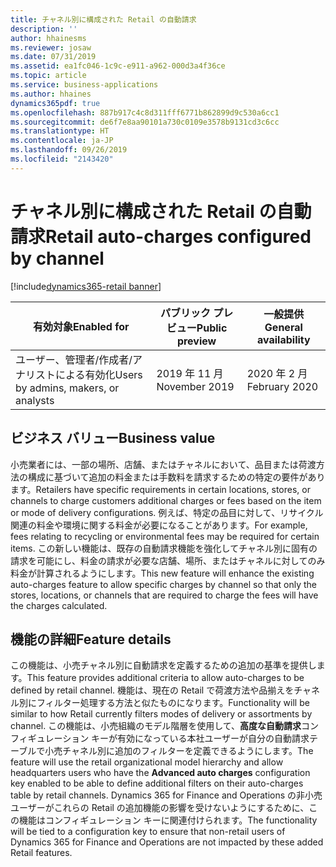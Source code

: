 ```yaml
---
title: チャネル別に構成された Retail の自動請求
description: ''
author: hhainesms
ms.reviewer: josaw
ms.date: 07/31/2019
ms.assetid: ea1fc046-1c9c-e911-a962-000d3a4f36ce
ms.topic: article
ms.service: business-applications
ms.author: hhaines
dynamics365pdf: true
ms.openlocfilehash: 887b917c4c8d311fff6771b862899d9c530a6cc1
ms.sourcegitcommit: de6f7e8aa90101a730c0109e3578b9131cd3c6cc
ms.translationtype: HT
ms.contentlocale: ja-JP
ms.lasthandoff: 09/26/2019
ms.locfileid: "2143420"
---
```

# <a name="retail-auto-charges-configured-by-channel"></a><span data-ttu-id="733dc-102">チャネル別に構成された Retail の自動請求</span><span class="sxs-lookup"><span data-stu-id="733dc-102">Retail auto-charges configured by channel</span></span>
[!include[dynamics365-retail banner](../includes/dynamics365-retail.md)]

| <span data-ttu-id="733dc-103">有効対象</span><span class="sxs-lookup"><span data-stu-id="733dc-103">Enabled for</span></span>    |  <span data-ttu-id="733dc-104">パブリック プレビュー</span><span class="sxs-lookup"><span data-stu-id="733dc-104">Public preview</span></span> | <span data-ttu-id="733dc-105">一般提供</span><span class="sxs-lookup"><span data-stu-id="733dc-105">General availability</span></span> | 
| ---------- | ---------- |---------- |
|<span data-ttu-id="733dc-106">ユーザー、管理者/作成者/アナリストによる有効化</span><span class="sxs-lookup"><span data-stu-id="733dc-106">Users by admins, makers, or analysts</span></span>|<span data-ttu-id="733dc-107">2019 年 11 月</span><span class="sxs-lookup"><span data-stu-id="733dc-107">November 2019</span></span>| <span data-ttu-id="733dc-108">2020 年 2 月</span><span class="sxs-lookup"><span data-stu-id="733dc-108">February 2020</span></span>|


## <a name="business-value"></a><span data-ttu-id="733dc-109">ビジネス バリュー</span><span class="sxs-lookup"><span data-stu-id="733dc-109">Business value</span></span>
<!-- bv start -->
<span data-ttu-id="733dc-110">小売業者には、一部の場所、店舗、またはチャネルにおいて、品目または荷渡方法の構成に基づいて追加の料金または手数料を請求するための特定の要件があります。</span><span class="sxs-lookup"><span data-stu-id="733dc-110">Retailers have specific requirements in certain locations, stores, or channels to charge customers additional charges or fees based on the item or mode of delivery configurations.</span></span> <span data-ttu-id="733dc-111">例えば、特定の品目に対して、リサイクル関連の料金や環境に関する料金が必要になることがあります。</span><span class="sxs-lookup"><span data-stu-id="733dc-111">For example, fees relating to recycling or environmental fees may be required for certain items.</span></span> <span data-ttu-id="733dc-112">この新しい機能は、既存の自動請求機能を強化してチャネル別に固有の請求を可能にし、料金の請求が必要な店舗、場所、またはチャネルに対してのみ料金が計算されるようにします。</span><span class="sxs-lookup"><span data-stu-id="733dc-112">This new feature will enhance the existing auto-charges feature to allow specific charges by channel so that only the stores, locations, or channels that are required to charge the fees will have the charges calculated.</span></span>
<!-- bv end -->



## <a name="feature-details"></a><span data-ttu-id="733dc-113">機能の詳細</span><span class="sxs-lookup"><span data-stu-id="733dc-113">Feature details</span></span>
<!--feature detail start -->
<span data-ttu-id="733dc-114">この機能は、小売チャネル別に自動請求を定義するための追加の基準を提供します。</span><span class="sxs-lookup"><span data-stu-id="733dc-114">This feature provides additional criteria to allow auto-charges to be defined by retail channel.</span></span> <span data-ttu-id="733dc-115">機能は、現在の Retail で荷渡方法や品揃えをチャネル別にフィルター処理する方法と似たものになります。</span><span class="sxs-lookup"><span data-stu-id="733dc-115">Functionality will be similar to how Retail currently filters modes of delivery or assortments by channel.</span></span> <span data-ttu-id="733dc-116">この機能は、小売組織のモデル階層を使用して、**高度な自動請求**コンフィギュレーション キーが有効になっている本社ユーザーが自分の自動請求テーブルで小売チャネル別に追加のフィルターを定義できるようにします。</span><span class="sxs-lookup"><span data-stu-id="733dc-116">The feature will use the retail organizational model hierarchy and allow headquarters users who have the **Advanced auto charges** configuration key enabled to be able to define additional filters on their auto-charges table by retail channels.</span></span> <span data-ttu-id="733dc-117">Dynamics 365 for Finance and Operations の非小売ユーザーがこれらの Retail の追加機能の影響を受けないようにするために、この機能はコンフィギュレーション キーに関連付けられます。</span><span class="sxs-lookup"><span data-stu-id="733dc-117">The functionality will be tied to a configuration key to ensure that non-retail users of Dynamics 365 for Finance and Operations are not impacted by these added Retail features.</span></span>
<!--feature detail end -->











